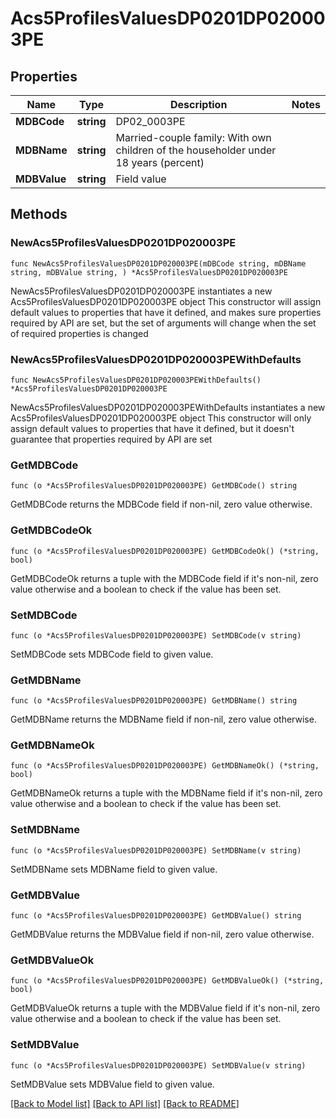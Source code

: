 # Acs5ProfilesValuesDP0201DP020003PE

## Properties

Name | Type | Description | Notes
------------ | ------------- | ------------- | -------------
**MDBCode** | **string** | DP02_0003PE | 
**MDBName** | **string** | Married-couple family: With own children of the householder under 18 years (percent) | 
**MDBValue** | **string** | Field value | 

## Methods

### NewAcs5ProfilesValuesDP0201DP020003PE

`func NewAcs5ProfilesValuesDP0201DP020003PE(mDBCode string, mDBName string, mDBValue string, ) *Acs5ProfilesValuesDP0201DP020003PE`

NewAcs5ProfilesValuesDP0201DP020003PE instantiates a new Acs5ProfilesValuesDP0201DP020003PE object
This constructor will assign default values to properties that have it defined,
and makes sure properties required by API are set, but the set of arguments
will change when the set of required properties is changed

### NewAcs5ProfilesValuesDP0201DP020003PEWithDefaults

`func NewAcs5ProfilesValuesDP0201DP020003PEWithDefaults() *Acs5ProfilesValuesDP0201DP020003PE`

NewAcs5ProfilesValuesDP0201DP020003PEWithDefaults instantiates a new Acs5ProfilesValuesDP0201DP020003PE object
This constructor will only assign default values to properties that have it defined,
but it doesn't guarantee that properties required by API are set

### GetMDBCode

`func (o *Acs5ProfilesValuesDP0201DP020003PE) GetMDBCode() string`

GetMDBCode returns the MDBCode field if non-nil, zero value otherwise.

### GetMDBCodeOk

`func (o *Acs5ProfilesValuesDP0201DP020003PE) GetMDBCodeOk() (*string, bool)`

GetMDBCodeOk returns a tuple with the MDBCode field if it's non-nil, zero value otherwise
and a boolean to check if the value has been set.

### SetMDBCode

`func (o *Acs5ProfilesValuesDP0201DP020003PE) SetMDBCode(v string)`

SetMDBCode sets MDBCode field to given value.


### GetMDBName

`func (o *Acs5ProfilesValuesDP0201DP020003PE) GetMDBName() string`

GetMDBName returns the MDBName field if non-nil, zero value otherwise.

### GetMDBNameOk

`func (o *Acs5ProfilesValuesDP0201DP020003PE) GetMDBNameOk() (*string, bool)`

GetMDBNameOk returns a tuple with the MDBName field if it's non-nil, zero value otherwise
and a boolean to check if the value has been set.

### SetMDBName

`func (o *Acs5ProfilesValuesDP0201DP020003PE) SetMDBName(v string)`

SetMDBName sets MDBName field to given value.


### GetMDBValue

`func (o *Acs5ProfilesValuesDP0201DP020003PE) GetMDBValue() string`

GetMDBValue returns the MDBValue field if non-nil, zero value otherwise.

### GetMDBValueOk

`func (o *Acs5ProfilesValuesDP0201DP020003PE) GetMDBValueOk() (*string, bool)`

GetMDBValueOk returns a tuple with the MDBValue field if it's non-nil, zero value otherwise
and a boolean to check if the value has been set.

### SetMDBValue

`func (o *Acs5ProfilesValuesDP0201DP020003PE) SetMDBValue(v string)`

SetMDBValue sets MDBValue field to given value.



[[Back to Model list]](../README.md#documentation-for-models) [[Back to API list]](../README.md#documentation-for-api-endpoints) [[Back to README]](../README.md)


